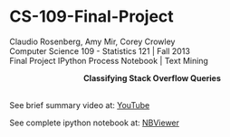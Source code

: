 CS-109-Final-Project
====================

Claudio Rosenberg, Amy Mir, Corey Crowley <br>
Computer Science 109 - Statistics 121 | Fall 2013 <br>
Final Project IPython Process Notebook | Text Mining <br>


<center>
<b>Classifying Stack Overflow Queries </b>
</center>

<br>

<p>
See brief summary video at: <a href="http://youtu.be/FQ9_t87ik60">YouTube</a>
</p>

<p>
See complete ipython notebook at: <a href="http://nbviewer.ipython.org/github/GalaxyThinker/CS-109-Final-Project/blob/master/CS109FinalProject.ipynb">NBViewer</a>
</p>

